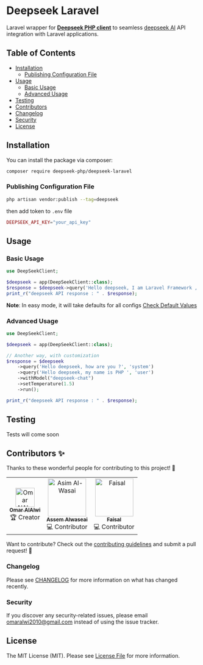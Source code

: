 # Deepseek Laravel

Laravel wrapper for **[Deepseek PHP client](https://github.com/deepseek-php/deepseek-php-client)** to seamless [deepseek AI](https://www.deepseek.com) API integration with Laravel applications.

## Table of Contents

- [Installation](#installation)
  - [Publishing Configuration File](#publishing-configuration-file)
- [Usage](#usage)
  - [Basic Usage](#basic-usage)
  - [Advanced Usage](#advanced-usage)
- [Testing](#testing)
- [Contributors](#contributors-)
- [Changelog](#changelog)
- [Security](#security)
- [License](#license)

## Installation

You can install the package via composer:

```bash
composer require deepseek-php/deepseek-laravel
```

### Publishing Configuration File

```bash
php artisan vendor:publish --tag=deepseek
```
then add token to `.env` file
```php
DEEPSEEK_API_KEY="your_api_key"
```

## Usage

### Basic Usage

```php
use DeepSeekClient;

$deepseek = app(DeepSeekClient::class);
$response = $deepseek->query('Hello deepseek, I am Laravel Framework , how are you Today ^_^ ?')->run();
print_r("deepseek API response : " . $response);
```

**Note**: In easy mode, it will take defaults for all configs [Check Default Values](https://github.com/deepseek-php/deepseek-php-client/blob/master/src/Enums/Configs/DefaultConfigs.php)

### Advanced Usage

```php
use DeepSeekClient;

$deepseek = app(DeepSeekClient::class);

// Another way, with customization
$response = $deepseek
    ->query('Hello deepseek, how are you ?', 'system')
    ->query('Hello deepseek, my name is PHP ', 'user')
    ->withModel("deepseek-chat")
    ->setTemperature(1.5)
    ->run();

print_r("deepseek API response : " . $response);
```

## Testing

Tests will come soon

## Contributors ✨

Thanks to these wonderful people for contributing to this project! 💖

<table>
  <tr>
    <td align="center">
      <a href="https://github.com/omaralalwi">
        <img src="https://avatars.githubusercontent.com/u/25439498?v=4" width="50px;" alt="Omar AlAlwi"/>
        <br />
        <sub><b>Omar AlAlwi</b></sub>
      </a>
      <br />
      🏆 Creator
    </td>
      <td align="center">
      <a href="https://github.com/A909M">
        <img src="https://avatars.githubusercontent.com/u/119125167?v=4" width="100px;" alt="Asim Al-Wasai"/>
        <br />
        <sub><b> Assem Alwaseai </b></sub>
      </a>
      <br />
      💻 Contributor
    </td>
    <!-- Contributors -->
    </td>
      <td align="center">
      <a href="https://github.com/200-0K">
        <img src="https://avatars.githubusercontent.com/u/38166228?v=4" width="100px;" alt="Faisal"/>
        <br />
        <sub><b> Faisal </b></sub>
      </a>
      <br />
      💻 Contributor
    </td>
    <!-- Contributors -->
  </tr>
</table>

Want to contribute? Check out the [contributing guidelines](./CONTRIBUTING.md) and submit a pull request! 🚀

### Changelog

Please see [CHANGELOG](CHANGELOG.md) for more information on what has changed recently.

### Security

If you discover any security-related issues, please email [omaralwi2010@gmail.com](mailto:omaralwi2010@gmail.com) instead of using the issue tracker.

## License

The MIT License (MIT). Please see [License File](LICENSE.md) for more information.

